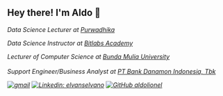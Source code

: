 <h2> Hey there! I'm Aldo 👋</h2>

<p><em>Data Science Lecturer at <a href="https://purwadhika.com/">Purwadhika</a></br>
<p><em>Data Science Instructor at <a href="https://bitlabs.id//">Bitlabs Academy</a></br>
<p><em>Lecturer of Computer Science at <a href="https://www.ubm.ac.id/">Bunda Mulia University</a></br>
</br>Support Engineer/Business Analyst at <a href="https://www.danamon.co.id/">PT Bank Danamon Indonesia, Tbk</a>
</em></p>

[![gmail](https://img.shields.io/badge/Gmail-jobs.aldolionel%40gmail.com-red)](mailto:jobs.aldolionel@gmail.com)
[![Linkedin: elvanselvano](https://img.shields.io/badge/-aldolionel-blue?style=flat-square&logo=Linkedin&logoColor=white&link=hhttps://www.linkedin.com/in/aldo-lionel-saonard-44676a11b/)](https://www.linkedin.com/in/aldo-lionel-saonard-44676a11b/)
[![GitHub aldolionel](https://img.shields.io/github/followers/aldolionel?label=follow&style=social)](https://github.com/aldolionel)
